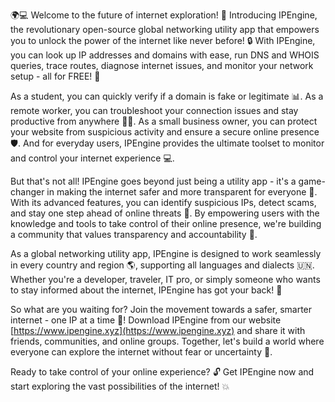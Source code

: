 🌍💻 Welcome to the future of internet exploration! 🚀 Introducing IPEngine, the revolutionary open-source global networking utility app that empowers you to unlock the power of the internet like never before! 🔒 With IPEngine, you can look up IP addresses and domains with ease, run DNS and WHOIS queries, trace routes, diagnose internet issues, and monitor your network setup - all for FREE! 🎉

As a student, you can quickly verify if a domain is fake or legitimate 📊. As a remote worker, you can troubleshoot your connection issues and stay productive from anywhere 🏃‍♂️. As a small business owner, you can protect your website from suspicious activity and ensure a secure online presence 🛡️. And for everyday users, IPEngine provides the ultimate toolset to monitor and control your internet experience 💻.

But that's not all! IPEngine goes beyond just being a utility app - it's a game-changer in making the internet safer and more transparent for everyone 🌟. With its advanced features, you can identify suspicious IPs, detect scams, and stay one step ahead of online threats 🔪. By empowering users with the knowledge and tools to take control of their online presence, we're building a community that values transparency and accountability 💯.

As a global networking utility app, IPEngine is designed to work seamlessly in every country and region 🌎, supporting all languages and dialects 🇺🇳. Whether you're a developer, traveler, IT pro, or simply someone who wants to stay informed about the internet, IPEngine has got your back! 💪

So what are you waiting for? Join the movement towards a safer, smarter internet - one IP at a time 🔁! Download IPEngine from our website [https://www.ipengine.xyz](https://www.ipengine.xyz) and share it with friends, communities, and online groups. Together, let's build a world where everyone can explore the internet without fear or uncertainty 🌈.

Ready to take control of your online experience? 🔓 Get IPEngine now and start exploring the vast possibilities of the internet! 💥